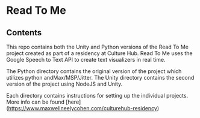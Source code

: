 # Read To Me

## Contents

This repo contains both the Unity and Python versions of the Read To Me project created as part of a residency at Culture Hub. Read To Me uses the Google Speech to Text API to create text visualizers in real time.

The Python directory contains the original version of the project which utilizes python andMax/MSP/Jitter. The Unity directory contains the second version of the project using NodeJS and Unity.

Each directory contains instructions for setting up the individual projects. More info can be found [here] (https://www.maxwellneelycohen.com/culturehub-residency)
